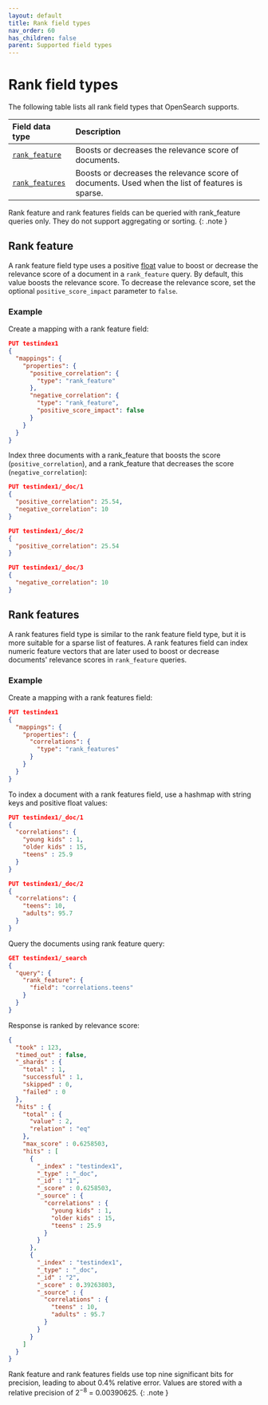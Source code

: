 ```yaml
---
layout: default
title: Rank field types
nav_order: 60
has_children: false
parent: Supported field types
---
```


# Rank field types

The following table lists all rank field types that OpenSearch supports.

Field data type | Description
:--- | :---  
[`rank_feature`](#rank-feature) | Boosts or decreases the relevance score of documents. 
[`rank_features`](#rank-features) | Boosts or decreases the relevance score of documents. Used when the list of features is sparse. 

Rank feature and rank features fields can be queried with rank_feature queries only. They do not support aggregating or sorting.
{: .note }

## Rank feature

A rank feature field type uses a positive [float]({{site.url}}{{site.baseurl}}/opensearch/supported-field-types/numeric/)  value to boost or decrease the relevance score of a document in a `rank_feature` query. By default, this value boosts the relevance score. To decrease the relevance score, set the optional `positive_score_impact` parameter to `false`.

### Example

Create a mapping with a rank feature field:

```json
PUT testindex1
{
  "mappings": {
    "properties": {
      "positive_correlation": {
        "type": "rank_feature" 
      },
      "negative_correlation": {
        "type": "rank_feature",
        "positive_score_impact": false 
      }
    }
  }
}
```

Index three documents with a rank_feature that boosts the score (`positive_correlation`), and a rank_feature that decreases the score (`negative_correlation`):

```json
PUT testindex1/_doc/1
{
  "positive_correlation": 25.54,
  "negative_correlation": 10
}

PUT testindex1/_doc/2
{
  "positive_correlation": 25.54
}

PUT testindex1/_doc/3
{
  "negative_correlation": 10
}
```

## Rank features

A rank features field type is similar to the rank feature field type, but it is more suitable for a sparse list of features. A rank features field can index numeric feature vectors that are later used to boost or decrease documents' relevance scores in `rank_feature` queries. 

### Example

Create a mapping with a rank features field:

```json
PUT testindex1
{
  "mappings": {
    "properties": {
      "correlations": {
        "type": "rank_features" 
      }
    }
  }
}
```

To index a document with a rank features field, use a hashmap with string keys and positive float values:

```json
PUT testindex1/_doc/1
{
  "correlations": { 
    "young kids" : 1,
    "older kids" : 15,
    "teens" : 25.9
  }
}

PUT testindex1/_doc/2
{
  "correlations": {
    "teens": 10,
    "adults": 95.7
  }
}
```

Query the documents using rank feature query:

```json
GET testindex1/_search
{
  "query": {
    "rank_feature": {
      "field": "correlations.teens"
    }
  }
}
```

Response is ranked by relevance score:

```json
{
  "took" : 123,
  "timed_out" : false,
  "_shards" : {
    "total" : 1,
    "successful" : 1,
    "skipped" : 0,
    "failed" : 0
  },
  "hits" : {
    "total" : {
      "value" : 2,
      "relation" : "eq"
    },
    "max_score" : 0.6258503,
    "hits" : [
      {
        "_index" : "testindex1",
        "_type" : "_doc",
        "_id" : "1",
        "_score" : 0.6258503,
        "_source" : {
          "correlations" : {
            "young kids" : 1,
            "older kids" : 15,
            "teens" : 25.9
          }
        }
      },
      {
        "_index" : "testindex1",
        "_type" : "_doc",
        "_id" : "2",
        "_score" : 0.39263803,
        "_source" : {
          "correlations" : {
            "teens" : 10,
            "adults" : 95.7
          }
        }
      }
    ]
  }
}
```

Rank feature and rank features fields use top nine significant bits for precision, leading to about 0.4% relative error. Values are stored with a relative precision of 2<sup>−8</sup> = 0.00390625.
{: .note }
